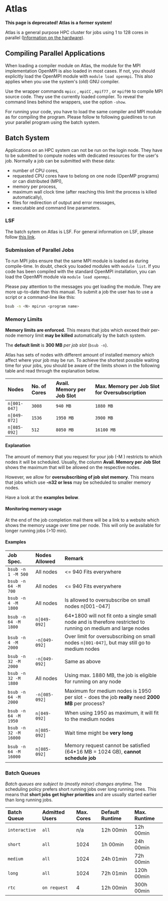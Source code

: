 # Atlas

**This page is deprecated! Atlas is a former system!**

Atlas is a general purpose HPC cluster for jobs using 1 to 128 cores in parallel
([Information on the hardware](hardware_atlas.md)).

## Compiling Parallel Applications

When loading a compiler module on Atlas, the module for the MPI implementation OpenMPI is also
loaded in most cases. If not, you should explicitly load the OpenMPI module with `module load
openmpi`. This also applies when you use the system's (old) GNU compiler.

Use the wrapper commands `mpicc` , `mpiCC` , `mpif77` , or `mpif90` to compile MPI source code. They
use the currently loaded compiler. To reveal the command lines behind the wrappers, use the option
`-show`.

For running your code, you have to load the same compiler and MPI module as for compiling the
program. Please follow te following guiedlines to run your parallel program using the batch system.

## Batch System

Applications on an HPC system can not be run on the login node. They
have to be submitted to compute nodes with dedicated resources for the
user's job. Normally a job can be submitted with these data:

- number of CPU cores,
- requested CPU cores have to belong on one node (OpenMP programs) or
  can distributed (MPI),
- memory per process,
- maximum wall clock time (after reaching this limit the process is
  killed automatically),
- files for redirection of output and error messages,
- executable and command line parameters.

### LSF

The batch sytem on Atlas is LSF. For general information on LSF, please follow
[this link](platform_lsf.md).

### Submission of Parallel Jobs

To run MPI jobs ensure that the same MPI module is loaded as during compile-time. In doubt, check
you loaded modules with `module list`. If you code has been compiled with the standard OpenMPI
installation, you can load the OpenMPI module via `module load openmpi`.

Please pay attention to the messages you get loading the module. They are more up-to-date than this
manual. To submit a job the user has to use a script or a command-line like this:

```Bash
bsub -n <N> mpirun <program name>
```

### Memory Limits

**Memory limits are enforced.** This means that jobs which exceed their per-node memory limit **may
be killed** automatically by the batch system.

The **default limit** is **300 MB** *per job slot* (`bsub -n`).

Atlas has sets of nodes with different amount of installed memory which affect where your job may be
run. To achieve the shortest possible waiting time for your jobs, you should be aware of the limits
shown in the following table and read through the explanation below.

| Nodes        | No. of Cores | Avail. Memory per Job Slot | Max. Memory per Job Slot for Oversubscription |
|:-------------|:-------------|:---------------------------|:----------------------------------------------|
| `n[001-047]` | `3008`       | `940 MB`                   | `1880 MB`                                     |
| `n[049-072]` | `1536`       | `1950 MB`                  | `3900 MB`                                     |
| `n[085-092]` | `512`        | `8050 MB`                  | `16100 MB`                                    |

#### Explanation

The amount of memory that you request for your job (-M ) restricts to which nodes it will be
scheduled. Usually, the column **Avail. Memory per Job Slot** shows the maximum that will be
allowed on the respective nodes.

However, we allow for **oversubscribing of job slot memory**. This means that jobs which use **-n32
or less** may be scheduled to smaller memory nodes.

Have a look at the **examples below**.

#### Monitoring memory usage

At the end of the job completion mail there will be a link to a website
which shows the memory usage over time per node. This will only be
available for longer running jobs (>10 min).

#### Examples

| Job Spec.                                                                             | Nodes Allowed                                                                                     | Remark                                                                                                          |
|:--------------------------------------------------------------------------------------|:--------------------------------------------------------------------------------------------------|:----------------------------------------------------------------------------------------------------------------|
| `bsub -n 1 -M 500`     | All nodes      | <= 940 Fits everywhere                                                                                          |
| `bsub -n 64 -M 700`    | All nodes      | <= 940 Fits everywhere                                                                                          |
| `bsub -n 4 -M 1800`    | All nodes      | Is allowed to oversubscribe on small nodes n\[001-047\]                                                         |
| `bsub -n 64 -M 1800`   | `n[049-092]`   | 64\*1800 will not fit onto a single small node and is therefore restricted to running on medium and large nodes |
| `bsub -n 4 -M 2000`    | `-n[049-092]`  | Over limit for oversubscribing on small nodes `n[001-047]`, but may still go to medium nodes                    |
| `bsub -n 32 -M 2000`   | `-n[049-092]`  | Same as above                                                                                     |              
| `bsub -n 32 -M 1880`   | All nodes      | Using max. 1880 MB, the job is eligible for running on any node                                   |
| `bsub -n 64 -M 2000`   | `-n[085-092]`  | Maximum for medium nodes is 1950 per slot - does the job **really** need **2000 MB** per process? |
| `bsub -n 64 -M 1950`   | `n[049-092]`   | When using 1950 as maximum, it will fit to the medium nodes                                       |
| `bsub -n 32 -M 16000`  | `n[085-092]`   | Wait time might be **very long**                                                                  |
| `bsub -n 64 -M 16000`  | `n[085-092]`   | Memory request cannot be satisfied (64\*16 MB = 1024 GB), **cannot schedule job**                 |

### Batch Queues

*Batch queues are subject to (mostly minor) changes anytime*. The
scheduling policy prefers short running jobs over long running ones.
This means that **short jobs get higher priorities** and are usually
started earlier than long running jobs.

| Batch Queue   | Admitted Users | Max. Cores                        | Default Runtime    | Max. Runtime |
|:--------------|:---------------|:----------------------------------|:-------------------|:-------------|
| `interactive` | `all`          | n/a   | 12h 00min | 12h 00min    |
| `short`       | `all`          | 1024  | 1h 00min  | 24h 00min    |
| `medium`      | `all`          | 1024  | 24h 01min | 72h 00min    |
| `long`        | `all`          | 1024  | 72h 01min | 120h 00min   |
| `rtc`         | `on request`   | 4     | 12h 00min | 300h 00min   |
